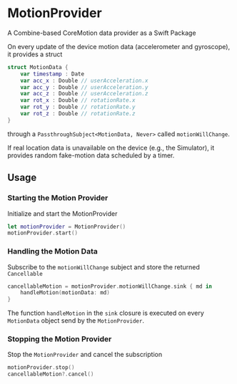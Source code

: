 # MotionProvider

A Combine-based CoreMotion data provider as a Swift Package

On every update of the device motion data (accelerometer and gyroscope), it provides a struct    

```swift
struct MotionData {
    var timestamp : Date
    var acc_x : Double // userAcceleration.x
    var acc_y : Double // userAcceleration.y
    var acc_z : Double // userAcceleration.z
    var rot_x : Double // rotationRate.x
    var rot_y : Double // rotationRate.y
    var rot_z : Double // rotationRate.z
}
```
through a `PassthroughSubject<MotionData, Never>` called `motionWillChange`. 

If real location data is unavailable on the device (e.g., the Simulator), it provides random fake-motion data scheduled by a timer. 


## Usage

### Starting the Motion Provider

Initialize and start the MotionProvider

```swift
let motionProvider = MotionProvider()
motionProvider.start()
```
### Handling the Motion Data

Subscribe to the `motionWillChange` subject and store the returned `Cancellable`

```swift
cancellableMotion = motionProvider.motionWillChange.sink { md in
    handleMotion(motionData: md)
}
```

The function `handleMotion` in the `sink` closure is executed on every `MotionData` object send by the `MotionProvider`.


### Stopping the Motion Provider

Stop the `MotionProvider` and cancel the subscription

```swift
motionProvider.stop()
cancellableMotion?.cancel()
```
